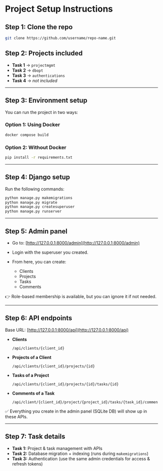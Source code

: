 # Project Setup Instructions

## Step 1: Clone the repo

```bash
git clone https://github.com/username/repo-name.git
```

## Step 2: Projects included

* **Task 1** → `projectmgmt`
* **Task 2** → `dbopt`
* **Task 3** → `authentications`
* **Task 4** → *not included*

---

## Step 3: Environment setup

You can run the project in two ways:

### Option 1: Using Docker

```bash
docker compose build
```

### Option 2: Without Docker

```bash
pip install -r requirements.txt
```

---

## Step 4: Django setup

Run the following commands:

```bash
python manage.py makemigrations
python manage.py migrate
python manage.py createsuperuser
python manage.py runserver
```

---

## Step 5: Admin panel

* Go to: [http://127.0.0.1:8000/admin](http://127.0.0.1:8000/admin)
* Login with the superuser you created.
* From here, you can create:

  * Clients
  * Projects
  * Tasks
  * Comments

👉 Role-based membership is available, but you can ignore it if not needed.

---

## Step 6: API endpoints

Base URL: [http://127.0.0.1:8000/api](http://127.0.0.1:8000/api)

* **Clients**

  ```
  /api/clients/{client_id}
  ```

* **Projects of a Client**

  ```
  /api/clients/{client_id}/projects/{id}
  ```

* **Tasks of a Project**

  ```
  /api/clients/{client_id}/projects/{id}/tasks/{id}
  ```

* **Comments of a Task**

  ```
  /api/client/{client_id}/project/{project_id}/tasks/{task_id}/comments/{id}/
  ```

✅ Everything you create in the admin panel (SQLite DB) will show up in these APIs.

---

## Step 7: Task details

* **Task 1:** Project & task management with APIs
* **Task 2:** Database migration + indexing (runs during `makemigrations`)
* **Task 3:** Authentication (use the same admin credentials for access & refresh tokens)
